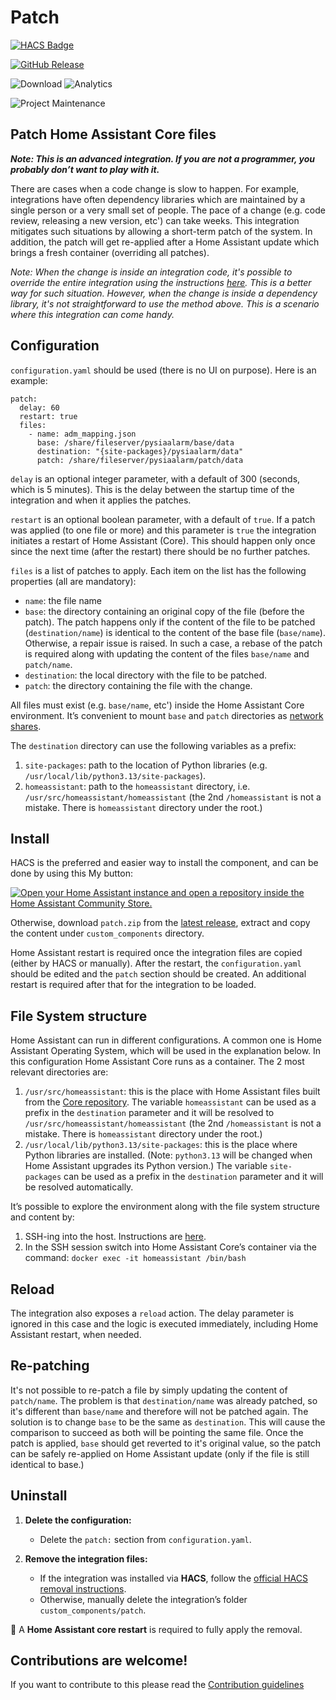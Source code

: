 # Patch

[![HACS Badge](https://img.shields.io/badge/HACS-Default-31A9F4.svg?style=for-the-badge)](https://github.com/hacs/integration)

[![GitHub Release](https://img.shields.io/github/release/amitfin/patch.svg?style=for-the-badge&color=blue)](https://github.com/amitfin/patch/releases)

![Download](https://img.shields.io/github/downloads/amitfin/patch/total.svg?style=for-the-badge&color=blue) ![Analytics](https://img.shields.io/badge/dynamic/json?style=for-the-badge&color=blue&label=Analytics&suffix=%20Installs&cacheSeconds=15600&url=https://analytics.home-assistant.io/custom_integrations.json&query=$.patch.total)

![Project Maintenance](https://img.shields.io/badge/maintainer-Amit%20Finkelstein-blue.svg?style=for-the-badge)

## Patch Home Assistant Core files

**_Note: This is an advanced integration. If you are not a programmer, you probably don’t want to play with it._**

There are cases when a code change is slow to happen. For example, integrations have often dependency libraries which are maintained by a single person or a very small set of people. The pace of a change (e.g. code review, releasing a new version, etc') can take weeks. This integration mitigates such situations by allowing a short-term patch of the system. In addition, the patch will get re-applied after a Home Assistant update which brings a fresh container (overriding all patches).

_Note: When the change is inside an integration code, it's possible to override the entire integration using the instructions [here](https://developers.home-assistant.io/docs/development_tips/#test-core-integration-changes-in-your-production-home-assistant-environment). This is a better way for such situation. However, when the change is inside a dependency library, it's not straightforward to use the method above. This is a scenario where this integration can come handy._

## Configuration

`configuration.yaml` should be used (there is no UI on purpose). Here is an example:

```
patch:
  delay: 60
  restart: true
  files:
    - name: adm_mapping.json
      base: /share/fileserver/pysiaalarm/base/data
      destination: "{site-packages}/pysiaalarm/data"
      patch: /share/fileserver/pysiaalarm/patch/data
```

`delay` is an optional integer parameter, with a default of 300 (seconds, which is 5 minutes). This is the delay between the startup time of the integration and when it applies the patches.

`restart` is an optional boolean parameter, with a default of `true`. If a patch was applied (to one file or more) and this parameter is `true` the integration initiates a restart of Home Assistant (Core). This should happen only once since the next time (after the restart) there should be no further patches.

`files` is a list of patches to apply. Each item on the list has the following properties (all are mandatory):

- `name`: the file name
- `base`: the directory containing an original copy of the file (before the patch). The patch happens only if the content of the file to be patched (`destination/name`) is identical to the content of the base file (`base/name`). Otherwise, a repair issue is raised. In such a case, a rebase of the patch is required along with updating the content of the files `base/name` and `patch/name`.
- `destination`: the local directory with the file to be patched.
- `patch`: the directory containing the file with the change.

All files must exist (e.g. `base/name`, etc') inside the Home Assistant Core environment. It’s convenient to mount `base` and `patch` directories as [network shares](https://www.home-assistant.io/common-tasks/os#network-storage).

The `destination` directory can use the following variables as a prefix:

1. `site-packages`: path to the location of Python libraries (e.g. `/usr/local/lib/python3.13/site-packages`).
2. `homeassistant`: path to the `homeassistant` directory, i.e. `/usr/src/homeassistant/homeassistant` (the 2nd `/homeassistant` is not a mistake. There is `homeassistant` directory under the root.)

## Install

HACS is the preferred and easier way to install the component, and can be done by using this My button:

[![Open your Home Assistant instance and open a repository inside the Home Assistant Community Store.](https://my.home-assistant.io/badges/hacs_repository.svg)](https://my.home-assistant.io/redirect/hacs_repository/?owner=amitfin&repository=patch&category=integration)

Otherwise, download `patch.zip` from the [latest release](https://github.com/amitfin/patch/releases), extract and copy the content under `custom_components` directory.

Home Assistant restart is required once the integration files are copied (either by HACS or manually). After the restart, the `configuration.yaml` should be edited and the `patch` section should be created. An additional restart is required after that for the integration to be loaded.

## File System structure

Home Assistant can run in different configurations. A common one is Home Assistant Operating System, which will be used in the explanation below. In this configuration Home Assistant Core runs as a container. The 2 most relevant directories are:

1. `/usr/src/homeassistant`: this is the place with Home Assistant files built from the [Core repository](https://github.com/home-assistant/core). The variable `homeassistant` can be used as a prefix in the `destination` parameter and it will be resolved to `/usr/src/homeassistant/homeassistant` (the 2nd `/homeassistant` is not a mistake. There is `homeassistant` directory under the root.)
2. `/usr/local/lib/python3.13/site-packages`: this is the place where Python libraries are installed. (Note: `python3.13` will be changed when Home Assistant upgrades its Python version.) The variable `site-packages` can be used as a prefix in the `destination` parameter and it will be resolved automatically.

It’s possible to explore the environment along with the file system structure and content by:

1. SSH-ing into the host. Instructions are [here](https://developers.home-assistant.io/docs/operating-system/debugging/).
2. In the SSH session switch into Home Assistant Core’s container via the command: `docker exec -it homeassistant /bin/bash`

## Reload

The integration also exposes a `reload` action. The delay parameter is ignored in this case and the logic is executed immediately, including Home Assistant restart, when needed.

## Re-patching

It's not possible to re-patch a file by simply updating the content of `patch/name`. The problem is that `destination/name` was already patched, so it's different than `base/name` and therefore will not be patched again. The solution is to change `base` to be the same as `destination`. This will cause the comparison to succeed as both will be pointing the same file. Once the patch is applied, `base` should get reverted to it's original value, so the patch can be safely re-applied on Home Assistant update (only if the file is still identical to base.)

## Uninstall

1. **Delete the configuration:**
   - Delete the `patch:` section from `configuration.yaml`.

2. **Remove the integration files:**
   - If the integration was installed via **HACS**, follow the [official HACS removal instructions](https://www.hacs.xyz/docs/use/repositories/dashboard/#removing-a-repository).
   - Otherwise, manually delete the integration’s folder `custom_components/patch`.

📌 A **Home Assistant core restart** is required to fully apply the removal.

## Contributions are welcome!

If you want to contribute to this please read the [Contribution guidelines](CONTRIBUTING.md)
